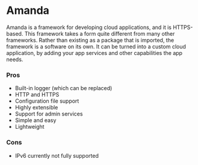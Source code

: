 # Amanda

Amanda is a framework for developing cloud applications, and it is HTTPS-based. This framework takes a form quite different from many other frameworks. Rather than existing as a package that is imported, the framework is a software on its own. It can be turned into a custom cloud application, by adding your app services and other capabilities the app needs.

### Pros

 - Built-in logger (which can be replaced)
 - HTTP and HTTPS
 - Configuration file support
 - Highly extensible
 - Support for admin services
 - Simple and easy
 - Lightweight 

### Cons

 - IPv6 currently not fully supported

